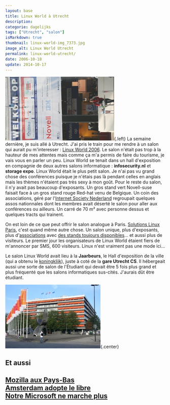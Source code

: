 ```yaml
---
layout: base
title: Linux World à Utrecht
description: 
categorie: dagelijks
tags: ["Utrecht", "salon"]
isMarkdown: true
thumbnail: linux-world-img_7373.jpg
image_alt: Linux World Utrecht
permalink: linux-world-utrecht/
date: 2006-10-18
update: 2014-10-17
---
```




![Linux World Utrecht](linux-world-img_7373.jpg){.left}
La semaine dernière, je suis allé à Utrecht. J'ai pris le train pour me rendre à un salon qui aurait pu m'interesser : [Linux World 2006](http://www.linux-world.nl/sites/www_linux-world_nl/nl/index.asp). Le salon n'était pas trop à la hauteur de mes attentes mais comme ça m'a permis de faire du tourisme, je vais vous en parler un peu. Linux World se tenait dans un hall d'exposition en compagnie de deux autres salons informatique : **infosecurity.nl** et **storage expo**. Linux World était le plus petit salon. Je n'ai pas vu grand chose des conférences puisque je n'étais pas là pendant celles en anglais mais les thèmes n'étaient pas très sexy à mon goût. Pour le reste du salon, il n'y avait pas beaucoup d'exposants. Un gros stand vert Novell-suse faisait face à un gros stand rouge Red-hat venu de Belgique. Un coin des associations, géré par l'[Internet Society Nederland](http://www.isoc.nl) regroupait quelques assos nationnales dont les membres avait déserté le salon pour aller aux conférences ou ailleurs. Un carré de 70 m² avec personne dessus et quelques tracts qui trainent.

On est loin de ce que peut offrir le salon analogue à Paris. [Solutions Linux Paris](http://www.solutionslinux.fr), c'est quand même autre chose. Un salon unique, plus d'exposants, plus d'[associations](http://www.assoces-libres.org/) avec [des stands toujours disponibles](http://www.assoces-libres.org/article.php3?id_article=107)... et aussi plus de visiteurs. Le premier jour les organisateurs de Linux World étaient fiers de m'annoncer par SMS, 600 visiteurs. Linux n'est vraiment pas une mode ici...

Le salon Linux World avait lieu à la **Jaarbeurs**, le Hall d'exposition de la ville (qui a obtenu le [koningklijk](/koninklijk-le-predicat-royal)), juste à coté de la **gare Utrecht CS**. Il hébergeait aussi une sorte de salon de l'Étudiant qui devait être 5 fois plus grand et plus fréquenté que les salons informatiques sus-cités. J'aurais dût être étudiant.

![Koningklijk Jaarbeurs Utrecht](koningklijk-jaarbeurs-utrecht-300.jpg){.center}

## Et aussi
[Mozilla aux Pays-Bas](/mozilla-aux-pays-bas)  
[Amsterdam adopte le libre](/amsterdam-adopte-le-libre)  
[Notre Microsoft ne marche plus](/microsoft-ne-marche-plus)  
---
